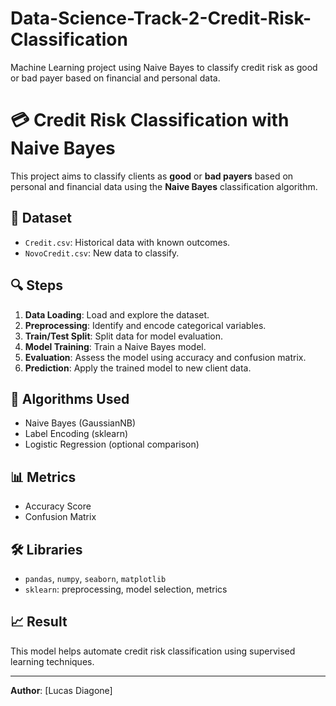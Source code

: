 # Data-Science-Track-2-Credit-Risk-Classification
Machine Learning project using Naive Bayes to classify credit risk as good or bad payer based on financial and personal data.

# 💳 Credit Risk Classification with Naive Bayes

This project aims to classify clients as **good** or **bad payers** based on personal and financial data using the **Naive Bayes** classification algorithm.

## 📁 Dataset

- `Credit.csv`: Historical data with known outcomes.
- `NovoCredit.csv`: New data to classify.

## 🔍 Steps

1. **Data Loading**: Load and explore the dataset.
2. **Preprocessing**: Identify and encode categorical variables.
3. **Train/Test Split**: Split data for model evaluation.
4. **Model Training**: Train a Naive Bayes model.
5. **Evaluation**: Assess the model using accuracy and confusion matrix.
6. **Prediction**: Apply the trained model to new client data.

## 🧠 Algorithms Used

- Naive Bayes (GaussianNB)
- Label Encoding (sklearn)
- Logistic Regression (optional comparison)

## 📊 Metrics

- Accuracy Score
- Confusion Matrix

## 🛠️ Libraries

- `pandas`, `numpy`, `seaborn`, `matplotlib`
- `sklearn`: preprocessing, model selection, metrics

## 📈 Result

This model helps automate credit risk classification using supervised learning techniques.

---

**Author**: [Lucas Diagone]  
